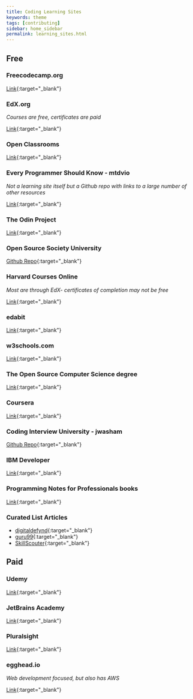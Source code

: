 ```yaml
---
title: Coding Learning Sites
keywords: theme
tags: [contributing]
sidebar: home_sidebar
permalink: learning_sites.html
---
```


## Free

### Freecodecamp.org
[Link](freecodecamp.org){:target="_blank"}

### EdX.org
_Courses are free, certificates are paid_

[Link](https://www.edx.org/course/subject/computer-science){:target="_blank"}

### Open Classrooms
[Link](https://openclassrooms.com/en/courses){:target="_blank"}

### Every Programmer Should Know - mtdvio
*Not a learning site itself but a Github repo with links to a large number of other resources*

[Link](https://github.com/mtdvio/every-programmer-should-know){:target="_blank"}

### The Odin Project
[Link](https://www.theodinproject.com/){:target="_blank"}

### Open Source Society University
[Github Repo](https://github.com/ossu/computer-science){:target="_blank"}

### Harvard Courses Online
*Most are through EdX- certificates of completion may not be free*

[Link](https://online-learning.harvard.edu/catalog?keywords=&subject%5B%5D=3&max_price=&start_date_range%5Bmin%5D%5Bdate%5D=&start_date_range%5Bmax%5D%5Bdate%5D=){:target="_blank"}

### edabit
[Link](https://edabit.com/){:target="_blank"}

### w3schools.com
[Link](w3schools.com){:target="_blank"}

### The Open Source Computer Science degree
[Link](https://open-source-cs.web.app/){:target="_blank"}

### Coursera
[Link](https://www.coursera.org/){:target="_blank"}

### Coding Interview University - jwasham
[Github Repo](https://github.com/jwasham/coding-interview-university){:target="_blank"}

### IBM Developer
[Link](https://developer.ibm.com/){:target="_blank"}

### Programming Notes for Professionals books
[Link](https://goalkicker.com/){:target="_blank"}

### Curated List Articles
- [digitaldefynd](https://digitaldefynd.com/best-free-certification-course-training-online/){:target="_blank"}
- [guru99](https://www.guru99.com/free-online-course-with-certificate.html){:target="_blank"}
- [SkillScouter](https://skillscouter.com/best-free-online-courses-certificates/){:target="_blank"}


## Paid

### Udemy
[Link](https://www.udemy.com/){:target="_blank"}

### JetBrains Academy
[Link](https://www.jetbrains.com/academy/){:target="_blank"}

### Pluralsight
[Link](https://www.pluralsight.com/){:target="_blank"}

### egghead.io 
*Web development focused, but also has AWS*

[Link](https://egghead.io/){:target="_blank"}